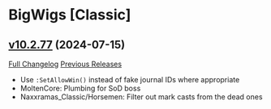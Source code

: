 # BigWigs [Classic]

## [v10.2.77](https://github.com/BigWigsMods/BigWigs_Classic/tree/v10.2.77) (2024-07-15)
[Full Changelog](https://github.com/BigWigsMods/BigWigs_Classic/compare/v10.2.76...v10.2.77) [Previous Releases](https://github.com/BigWigsMods/BigWigs_Classic/releases)

- Use `:SetAllowWin()` instead of fake journal IDs where appropriate  
- MoltenCore: Plumbing for SoD boss  
- Naxxramas\_Classic/Horsemen: Filter out mark casts from the dead ones  
